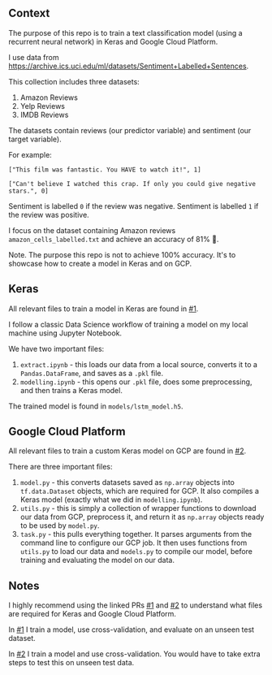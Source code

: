 ## Context

The purpose of this repo is to train a text classification model (using a recurrent neural network) in Keras and Google Cloud Platform.

I use data from https://archive.ics.uci.edu/ml/datasets/Sentiment+Labelled+Sentences.

This collection includes three datasets:

1. Amazon Reviews
2. Yelp Reviews
3. IMDB Reviews

The datasets contain reviews (our predictor variable) and sentiment (our target variable).

For example:

`["This film was fantastic. You HAVE to watch it!", 1]`

`["Can't believe I watched this crap. If only you could give negative stars.", 0]`

Sentiment is labelled `0` if the review was negative. Sentiment is labelled `1` if the review was positive.

I focus on the dataset containing Amazon reviews `amazon_cells_labelled.txt` and achieve an accuracy of 81% :rocket:.

Note. The purpose this repo is not to achieve 100% accuracy. It's to showcase how to create a model in Keras and on GCP.

## Keras

All relevant files to train a model in Keras are found in [#1](https://github.com/jmc-bbk/text-classification-example/pull/1).

I follow a classic Data Science workflow of training a model on my local machine using Jupyter Notebook.

We have two important files:

1. `extract.ipynb` - this loads our data from a local source, converts it to a `Pandas.DataFrame`, and saves as a `.pkl` file.
2. `modelling.ipynb` - this opens our `.pkl` file, does some preprocessing, and then trains a Keras model.

The trained model is found in `models/lstm_model.h5`.

## Google Cloud Platform

All relevant files to train a custom Keras model on GCP are found in [#2](https://github.com/jmc-bbk/text-classification-example/pull/2).

There are three important files:

1. `model.py` - this converts datasets saved as `np.array` objects into `tf.data.Dataset` objects, which are required for GCP. It also compiles a Keras model (exactly what we did in `modelling.ipynb`).
2. `utils.py` - this is simply a collection of wrapper functions to download our data from GCP, preprocess it, and return it as `np.array` objects ready to be used by `model.py`.
3. `task.py` - this pulls everything together. It parses arguments from the command line to configure our GCP job. It then uses functions from `utils.py` to load our data and `models.py` to compile our model, before training and evaluating the model on our data.

## Notes

I highly recommend using the linked PRs [#1](https://github.com/jmc-bbk/text-classification-example/pull/1) and [#2](https://github.com/jmc-bbk/text-classification-example/pull/2) to understand what files are required for Keras and Google Cloud Platform.

In [#1](https://github.com/jmc-bbk/text-classification-example/pull/1) I train a model, use cross-validation, and evaluate on an unseen test dataset.

In [#2](https://github.com/jmc-bbk/text-classification-example/pull/2) I train a model and use cross-validation. You would have to take extra steps to test this on unseen test data.
